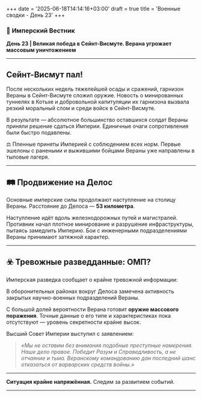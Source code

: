 +++
date = '2025-06-18T14:14:16+03:00'
draft = true
title = 'Военные сводки - День 23'
+++



### 📜 **Имперский Вестник**

**День 23 | Великая победа в Сейнт-Висмуте. Верана угрожает массовым уничтожением**

---

## Сейнт-Висмут пал!
После нескольких недель тяжелейшей осады и сражений, гарнизон Вераны в Сейнт-Висмуте сложил оружие. Новость о минированных туннелях в Котьхе и добровольной капитуляции их гарнизона вызвала резкий моральный слом и среди войск в Сейнт-Висмуте.

В результате — абсолютное большинство оставшихся солдат Вераны приняли решение сдаться Империи. Единичные очаги сопротивления были быстро подавлены.

⚖️ Пленные приняты Империей с соблюдением всех норм. Первые эшелоны с ранеными и выжившими бойцами Вераны уже направлены в тыловые лагеря.

---

## 🛤 Продвижение на Делос

Основные имперские силы продолжают наступление на столицу Вераны.
Расстояние до Делоса — **53 километра**.

Наступление идёт вдоль железнодорожных путей и магистралей. Противник начал плотное минирование и разрушение инфраструктуры, пытаясь замедлить Империю. Бои с инженерными подразделениями Вераны принимают затяжной характер.

---

## ☣️ Тревожные разведданные: ОМП?

Имперская разведка сообщает о крайне тревожной информации:

В оборонительных районах вокруг Делоса замечена активность закрытых научно-военных подразделений Вераны.

С большой долей вероятности Верана готовит **оружие массового поражения**. Точные данные о его типе и характеристиках пока отсутствуют — уровень секретности крайне высок.

Высший Совет Империи выступил с заявлением:

> *«Мы не оставим без внимания подобные преступные намерения. Наше дело правое. Победит Разум и Справедливость, а не отчаяние и тьма. Веранскому командованию дан последний шанс отказаться от варварских средств войны.»*

---

**Ситуация крайне напряжённая.**
Следим за развитием событий.

---